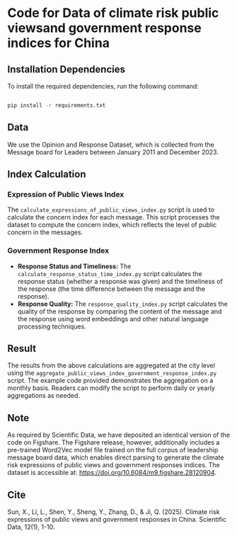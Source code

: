 # Code for Data of climate risk public viewsand government response indices for China
## Installation Dependencies
To install the required dependencies, run the following command:
```bash

pip install -r requirements.txt

```
## Data
We use the Opinion and Response Dataset, which is collected from the Message board for Leaders between January 2011 and December 2023.
## Index Calculation
### Expression of Public Views Index
The `calculate_expressions_of_public_views_index.py` script is used to calculate the concern index for each message. This script processes the dataset to compute the concern index, which reflects the level of public concern in the messages.
### Government Response Index
- **Response Status and Timeliness:**
The `calculate_response_status_time_index.py` script calculates the response status (whether a response was given) and the timeliness of the response (the time difference between the message and the response).
- **Response Quality:**
The `response_quality_index.py` script calculates the quality of the response by comparing the content of the message and the response using word embeddings and other natural language processing techniques.
## Result
The results from the above calculations are aggregated at the city level using the `aggregate_public_views_index_government_response_index.py` script. The example code provided demonstrates the aggregation on a monthly basis. Readers can modify the script to perform daily or yearly aggregations as needed.

## Note
As required by Scientific Data, we have deposited an identical version of the code on Figshare. The Figshare release, however, additionally includes a pre-trained Word2Vec model file trained on the full corpus of leadership message board data, which enables direct parsing to generate the climate risk expressions of public views and government responses indices. The dataset is accessible at: https://doi.org/10.6084/m9.figshare.28120904.

## Cite
Sun, X., Li, L., Shen, Y., Sheng, Y., Zhang, D., & Ji, Q. (2025). Climate risk expressions of public views and government responses in China. Scientific Data, 12(1), 1-10.

